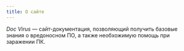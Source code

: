 ```yaml
---
title: О сайте
---
```

*Doc Virus* — сайт-документация, позволяющий получить базовые знания о вредоносном ПО, а также необхожимую помощь при заражении ПК.